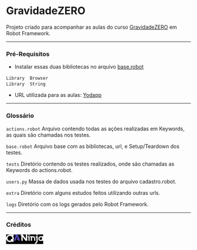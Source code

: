 # GravidadeZERO
Projeto criado para acompanhar as aulas do curso [GravidadeZERO][QANinja] em Robot Framework.

---

### Pré-Requisitos
- Instalar essas duas bibliotecas no arquivo [base.robot](yodapp/resources/base.robot)

```
Library  Browser
Library  String
```

- URL utilizada para as aulas: [Yodapp]

---

### Glossário

`actions.robot` Arquivo contendo todas as ações realizadas em Keywords, as quais são chamadas nos testes.

`base.robot` Arquivo base com as bibliotecas, url, e Setup/Teardown dos testes.

`tests` Diretório contendo os testes realizados, onde são chamadas as Keywords do actions.robot.

`users.py` Massa de dados usada nos testes do arquivo cadastro.robot.

`extra` Diretório com alguns estudos feitos utilizando outras urls.

`logs` Diretório com os logs gerados pelo Robot Framework.

---

### Créditos
[<img src="assets\QANinja-Logo.png" width="20%"/>][QANinja]


<!-- links -->
[QANinja]: https://qaninja.academy/
[Yodapp]: https://yodapp-testing.vercel.app

<!-- imagens -->
[QANinja-Logo]: assets/QANinja-Logo.png (QANinja-logo)